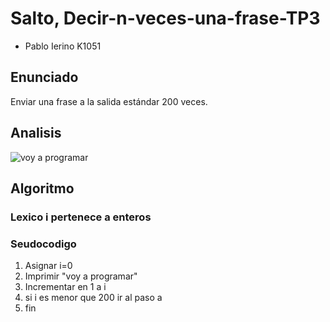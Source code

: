 # Salto, Decir-n-veces-una-frase-TP3

*  Pablo Ierino K1051


##  Enunciado
Enviar una frase a la salida estándar 200 veces.

##  Analisis
![voy a programar](https://cloud.githubusercontent.com/assets/18445585/25583851/e60f1d60-2e93-11e7-892f-ec70a8511705.PNG)

## Algoritmo
### Lexico i pertenece a enteros
### Seudocodigo
1) Asignar i=0
2) Imprimir "voy a programar"
3) Incrementar en 1 a i
4) si i es menor que 200 ir al paso a
5) fin
